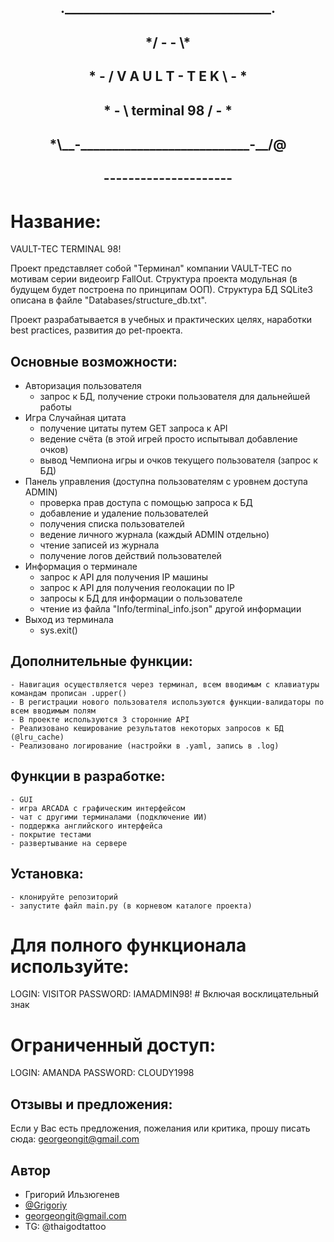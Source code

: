 <h2 align="center"> ._________________________________.</a> 
<h2 align="center">*/  -                           -  \*</a> 
<h2 align="center">*  -   /  V A U L T - T E K  \   -  *</a> 
<h2 align="center">*  -   \     terminal 98     /   -  *</a> 
<h2 align="center">*\__-___________________________-__/@</a> 
<h2 align="center">        ---------------------</a> 

# Название:

VAULT-TEC TERMINAL 98!

Проект представляет собой "Терминал" компании VAULT-TEC по мотивам серии видеоигр FallOut.
Структура проекта модульная (в будущем будет построена по принципам ООП).
Структура БД SQLite3 описана в файле "Databases/structure_db.txt".

Проект разрабатывается в учебных и практических целях, наработки best practices, развития до pet-проекта.


## Оcновные возможности:

 - Авторизация пользователя
     - запрос к БД, получение строки пользователя для дальнейшей работы
 - Игра Случайная цитата
     - получение цитаты путем GET запроса к API
     - ведение счёта (в этой игрей просто испытывал добавление очков)
     - вывод Чемпиона игры и очков текущего пользователя (запрос к БД)
 - Панель управления (доступна пользователям с уровнем доступа ADMIN)
     - проверка прав доступа с помощью запроса к БД
     - добавление и удаление пользователей
     - получения списка пользователей
     - ведение личного журнала (каждый ADMIN отдельно)
     - чтение записей из журнала
     - получение логов действий пользователей
 - Информация о терминале
     - запрос к API для получения IP машины
     - запрос к API для получения геолокации по IP
     - запросы к БД для информации о пользователе
     - чтение из файла "Info/terminal_info.json" другой информации
 - Выход из терминала
     - sys.exit()


## Дополнительные функции:

    - Навигация осуществляется через терминал, всем вводимым с клавиатуры командам прописан .upper()
    - В регистрации нового пользователя используются функции-валидаторы по всем вводимым полям
    - В проекте используются 3 сторонние API
    - Реализовано кеширование результатов некоторых запросов к БД (@lru_cache)
    - Реализовано логирование (настройки в .yaml, запись в .log)


## Функции в разработке:

    - GUI
    - игра ARCADA с графическим интерфейсом
    - чат с другими терминалами (подключение ИИ)
    - поддержка английского интерфейса
    - покрытие тестами
    - развертывание на сервере


## Установка:

    - клонируйте репозиторий
    - запустите файл main.py (в корневом каталоге проекта)
    
# Для полного функционала используйте:
LOGIN: VISITOR
PASSWORD: IAMADMIN98!   # Включая восклицательный знак

# Ограниченный доступ:
LOGIN: AMANDA
PASSWORD: CLOUDY1998
    
## Отзывы и предложения:

Если у Вас есть предложения, пожелания или критика, прошу писать сюда: georgeongit@gmail.com



## Автор
- Григорий Ильзюгенев
- [@Grigoriy](https://www.github.com/forgitaccaunt)
- georgeongit@gmail.com
- TG: @thaigodtattoo

